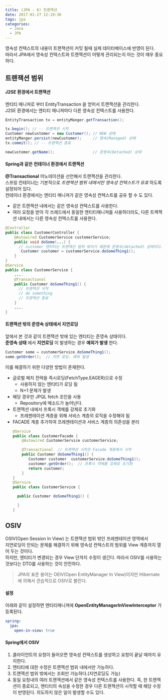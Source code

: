 ```yaml
---
title: (JPA - 6) 트랜잭션
date: 2017-01-27 12:19:36
tags: jpa
categories:
  - Java
  - JPA
---
```


영속성 컨텍스트의 내용이 트랜잭션이 커밋 될때 실제 데이터베이스에 반영이 된다.  
따라서 JPA에서 영속성 컨텍스트와 트랜잭션이 어떻게 관리되는지 아는 것이 매우 중요하다.  

## 트랜잭션 범위
#### J2SE 환경에서 트랜잭션
엔티티 매니져로 부터 EntityTransaction 을 얻어서 트랜잭션을 관리한다.  
J2SE 환경에서는 엔티티 매니져마다 다른 영속성 컨텍스트를 사용한다.  
```java
EntityTransaction tx = entityManger.getTransaction();

tx.begin(); // -- 트랜잭션 시작
Customer newCustomer = new Customer(); // NEW 상태
entityManger.persist(newCustomer);     // 영속(Managed) 상태
tx.commit(); // -- 트랜잭션 종료

newCustomer.getName();                 // 준영속(Detached) 상태
```

#### Spring과 같은 컨테이너 환경에서 트랜잭션
**@Transactional** 어노테이션을 선언해서 트랜잭션을 관리한다.  
스프링 컨테이너는 기본적으로 *트랜잭션 범위 내에서만 영속성 컨텍스트가 유효* 하도록 설정되어 있다.  
컨테이너 환경에서는 엔티티 매니져가 같은 영속성 컨텍스트를 공유 할 수 도 있다.  

- 같은 트랜잭션 내에서는 같은 영속성 컨텍스트를 사용한다.
- 여러 요청을 받아 각 쓰레드에서 동일한 엔티티매니져를 사용하더라도,
  다른 트랙잭션 내에서는 다른 영속성 컨텍스트를 사용한다.

```java
@Controller
public class CustomerController {
    @Autowired CustomerService customerService;
    public void doSome(...) {
      // customer 엔티티는 트랜잭션 범위 밖이기 때문에 준영속(detached) 상태이다.
       Customer customer = customerService.doSomeThing1();
    }
}
@Service
public class CustomerService {
    ....
    @Transactional
    public Customer doSomeThing1() {
      // 트랜잭션 시작
      // do something
      // 트랜잭션 종료
    }
    ....
}
```

#### 트랜잭션 밖의 준영속 상태에서 지연로딩
앞에서 본 것과 같이 트랜잭션 밖에 있는 엔티티는 준영속 상태이다.  
**준영속 상태** 에서 **지연로딩** 이 발생하는 경우 **예외가 발생** 한다.  
```java
Customer some = customerService.doSomeThing1();
some.getOrder();  // 지연 로딩. 예외 발생
```
이를 해결하기 위한 다양한 방법이 존재한다.  
- 글로벌 페치 전략을 즉시로딩(FetchType.EAGER)으로 수정
  * 사용하지 않는 엔티티가 로딩 됨
  * N+1 문제가 발생
- 해당 경우만 JPQL fetch 조인을 사용
  * Repository에 메소드가 늘어난다.
- 트랜잭션 내에서 프록시 객체를 강제로 초기화
  * 프레젠테이션 계층을 위해 서비스 계층의 로직을 수정해야 됨
- FACADE 계층 추가하여 프레젠테이션과 서비스 계층의 의존성을 분리
  ```java
  @Service
  public class CustomerFacade {
      @Autowired CustomerService customerService;

      @Transactional  // 트랜잭션 시작은 Facade 계층에서 시작
      public Customer doSomeThing1() {
         Customer customer  customerService.doSomeThing1();
         customer.getOrder();  // 프록시 객체를 강제로 초기화
         return customer;
      }
  }
  @Service
  public class CustomerService {

    public Customer doSomeThing1() {

    }
  }
  ```

## OSIV
OSIV(Open Session In View) 는 트랜잭션 범위 밖인 프레젠테이션 영역에서  
지연로딩이 안되는 문제를 해결하기 위해 영속성 컨텍스트의 범위를 View 계층까지 열어 두는 것이다.  
하지만, 엔티티가 변경되는 경우 View 단까지 수정이 생긴다.
따라서 OSIV를 사용하는 것보다는 DTO를 사용하는 것이 안전하다.  
> JPA의 표준 용어는 OEIV(Open EntityManager In View)이지만 Hibernate에 의해서 관습적으로 OSIV로 불린다.

#### 설정
아래와 같이 설정하면 엔티티매니져에 **OpenEntityManagerInViewInterceptor** 가 등록된다.
```yml
spring:
  jpa:
    open-in-view: true
```

#### Spring에서 OSIV
1. 클라이언트의 요청이 들어오면 영속성 컨텍스트를 생성하고 요청이 끝날 때까지 유지한다.  
2. 엔티티에 대한 수정은 트랜잭션 범위 내에서만 가능하다.
3. 트랜잭션 범위 밖에서는 조회만 가능하다.(지연로딩도 가능)
4. 동일 요청내의 여러 트랜잭션에서 같은 영속성 컨텍스트를 사용한다.
   즉, 한 트랜잭션이 종료되고, 엔티티의 속성을 수정한 경우 다른 트랜잭션이 시작할 때
   해당 수정이 반영된다. 의도하지 않은 일이 발생할 수도 있다.
